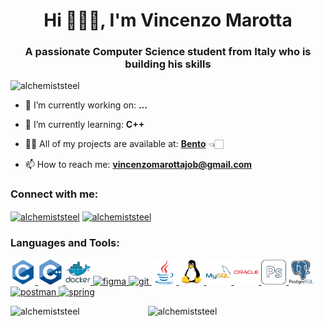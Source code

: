 <h1 align="center">Hi ✋🏻😌, I'm Vincenzo Marotta</h1>
<h3 align="center">A passionate Computer Science student from Italy who is building his skills</h3>

<p align="left"> <img src="https://komarev.com/ghpvc/?username=alchemiststeel&label=Profile%20views&color=640096&style=flat-square" alt="alchemiststeel" /> </p>

- 🔭 I’m currently working on: **...**

- 🌱 I’m currently learning: **C++**

- 👨‍💻 All of my projects are available at: <a href="https://bento.me/alchemiststeel">**Bento**</a> 👈🏻

- 📫 How to reach me: **vincenzomarottajob@gmail.com**

<h3 align="left">Connect with me:</h3>
<p align="left">
<a href="https://twitter.com/alchemiststeel_" target="blank"><img align="center" src="https://raw.githubusercontent.com/rahuldkjain/github-profile-readme-generator/master/src/images/icons/Social/twitter.svg" alt="alchemiststeel" height="30" width="40" /></a>
<a href="https://stackoverflow.com/users/21475328/alchemiststeel" target="blank"><img align="center" src="https://raw.githubusercontent.com/rahuldkjain/github-profile-readme-generator/master/src/images/icons/Social/stack-overflow.svg" alt="alchemiststeel" height="30" width="40" /></a>
</p>

<h3 align="left">Languages and Tools:</h3>
<p align="left"> <a href="https://www.cprogramming.com/" target="_blank" rel="noreferrer"> <img src="https://raw.githubusercontent.com/devicons/devicon/master/icons/c/c-original.svg" alt="c" width="40" height="40"/> </a> <a href="https://www.w3schools.com/cpp/" target="_blank" rel="noreferrer"> <img src="https://raw.githubusercontent.com/devicons/devicon/master/icons/cplusplus/cplusplus-original.svg" alt="cplusplus" width="40" height="40"/> </a> <a href="https://www.docker.com/" target="_blank" rel="noreferrer"> <img src="https://raw.githubusercontent.com/devicons/devicon/master/icons/docker/docker-original-wordmark.svg" alt="docker" width="40" height="40"/> </a> <a href="https://www.figma.com/" target="_blank" rel="noreferrer"> <img src="https://www.vectorlogo.zone/logos/figma/figma-icon.svg" alt="figma" width="40" height="40"/> </a> <a href="https://git-scm.com/" target="_blank" rel="noreferrer"> <img src="https://www.vectorlogo.zone/logos/git-scm/git-scm-icon.svg" alt="git" width="40" height="40"/> </a> <a href="https://www.java.com" target="_blank" rel="noreferrer"> <img src="https://raw.githubusercontent.com/devicons/devicon/master/icons/java/java-original.svg" alt="java" width="40" height="40"/> </a> <a href="https://www.linux.org/" target="_blank" rel="noreferrer"> <img src="https://raw.githubusercontent.com/devicons/devicon/master/icons/linux/linux-original.svg" alt="linux" width="40" height="40"/> </a> <a href="https://www.mysql.com/" target="_blank" rel="noreferrer"> <img src="https://raw.githubusercontent.com/devicons/devicon/master/icons/mysql/mysql-original-wordmark.svg" alt="mysql" width="40" height="40"/> </a> <a href="https://www.oracle.com/" target="_blank" rel="noreferrer"> <img src="https://raw.githubusercontent.com/devicons/devicon/master/icons/oracle/oracle-original.svg" alt="oracle" width="40" height="40"/> </a> <a href="https://www.photoshop.com/en" target="_blank" rel="noreferrer"> <img src="https://raw.githubusercontent.com/devicons/devicon/master/icons/photoshop/photoshop-line.svg" alt="photoshop" width="40" height="40"/> </a> <a href="https://www.postgresql.org" target="_blank" rel="noreferrer"> <img src="https://raw.githubusercontent.com/devicons/devicon/master/icons/postgresql/postgresql-original-wordmark.svg" alt="postgresql" width="40" height="40"/> </a> <a href="https://postman.com" target="_blank" rel="noreferrer"> <img src="https://www.vectorlogo.zone/logos/getpostman/getpostman-icon.svg" alt="postman" width="40" height="40"/> </a> <a href="https://spring.io/" target="_blank" rel="noreferrer"> <img src="https://www.vectorlogo.zone/logos/springio/springio-icon.svg" alt="spring" width="40" height="40"/> </a> </p>

<div style="display: flex;">
  <img align="center" src="https://github-readme-stats.vercel.app/api?username=alchemiststeel&show_icons=true&theme=dark&title_color=640096&text_color=410061&cache_seconds=1800&locale=it" alt="alchemiststeel" width="42.8%" />
  &nbsp;
  <img align="center" src="https://github-readme-streak-stats.herokuapp.com/?user=alchemiststeel&theme=dark" alt="alchemiststeel" width="45%" />
</div>
